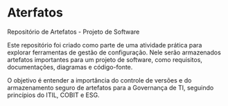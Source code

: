 # Aterfatos
Repositório de Artefatos - Projeto de Software

Este repositório foi criado como parte de uma atividade prática para explorar ferramentas de gestão de configuração. Nele serão armazenados artefatos importantes para um projeto de software, como requisitos, documentações, diagramas e código-fonte.

O objetivo é entender a importância do controle de versões e do armazenamento seguro de artefatos para a Governança de TI, seguindo princípios do ITIL, COBIT e ESG.
